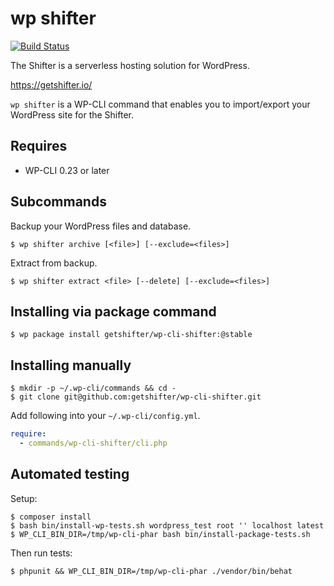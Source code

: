 # wp shifter

[![Build Status](https://travis-ci.org/getshifter/wp-cli-shifter.svg?branch=master)](https://travis-ci.org/getshifter/wp-cli-shifter)

The Shifter is a serverless hosting solution for WordPress.

https://getshifter.io/

`wp shifter` is a WP-CLI command that enables you to import/export your WordPress site for the Shifter.

## Requires

* WP-CLI 0.23 or later

## Subcommands

Backup your WordPress files and database.

```shell
$ wp shifter archive [<file>] [--exclude=<files>]
```

Extract from backup.

```shell
$ wp shifter extract <file> [--delete] [--exclude=<files>]
```

## Installing via package command

```shell
$ wp package install getshifter/wp-cli-shifter:@stable
```

## Installing manually

```shell
$ mkdir -p ~/.wp-cli/commands && cd -
$ git clone git@github.com:getshifter/wp-cli-shifter.git
```

Add following into your `~/.wp-cli/config.yml`.

```yaml
require:
  - commands/wp-cli-shifter/cli.php
```

## Automated testing

Setup:

```shell
$ composer install
$ bash bin/install-wp-tests.sh wordpress_test root '' localhost latest
$ WP_CLI_BIN_DIR=/tmp/wp-cli-phar bash bin/install-package-tests.sh
```

Then run tests:

```shell
$ phpunit && WP_CLI_BIN_DIR=/tmp/wp-cli-phar ./vendor/bin/behat
```
